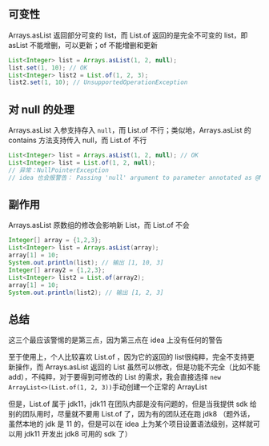 ## 可变性
Arrays.asList 返回部分可变的 list，而 List.of 返回的是完全不可变的 list，即 asList 不能增删，可以更新；of 不能增删和更新

```java
List<Integer> list = Arrays.asList(1, 2, null);
list.set(1, 10); // OK
List<Integer> list2 = List.of(1, 2, 3);
list2.set(1, 10); // UnsupportedOperationException
```

## 对 null 的处理
Arrays.asList 入参支持存入 `null`，而 List.of 不行；类似地，Arrays.asList 的 contains 方法支持传入 null，而 List.of 不行

```java
List<Integer> list = Arrays.asList(1, 2, null); // OK
List<Integer> list = List.of(1, 2, null); 
// 异常：NullPointerException
// idea 也会报警告： Passing 'null' argument to parameter annotated as @NotNull 
```
## 副作用
Arrays.asList 原数组的修改会影响新 List，而 List.of 不会

```java
Integer[] array = {1,2,3};
List<Integer> list = Arrays.asList(array);
array[1] = 10;
System.out.println(list); // 输出 [1, 10, 3]
Integer[] array2 = {1,2,3};
List<Integer> list2 = List.of(array2);
array[1] = 10;
System.out.println(list2); // 输出 [1, 2, 3]
```

## 总结
这三个最应该警惕的是第三点，因为第三点在 idea 上没有任何的警告

至于使用上，个人比较喜欢 List.of ，因为它的返回的 list很纯粹，完全不支持更新操作，而 Arrays.asList 返回的 List 虽然可以修改，但是功能不完全（比如不能 add），不纯粹，对于要得到可修改的 List 的需求，我会直接选择 `new ArrayList<>(List.of(1, 2, 3))`手动创建一个正常的 ArrayList

但是，List.of 属于 jdk11，jdk11 在团队内部是没有问题的，但是当我提供 sdk 给别的团队用时，尽量就不要用 List.of 了，因为有的团队还在跑 jdk8 （题外话，虽然本地的 jdk 是 11 的，但是可以在 idea 上为某个项目设置语法级别，这样就可以用 jdk11 开发出 jdk8 可用的 sdk 了）
